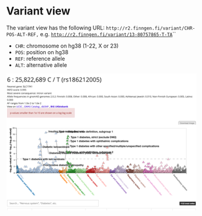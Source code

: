 # Variant view

The variant view has the following URL: `http://r2.finngen.fi/variant/CHR-POS-ALT-REF,` e.g. [`http://r2.finngen.fi/variant/13-80757865-T-TA`](http://results.finngen.fi/variant/13-80757865-T-TA)\`\`

* `CHR`: chromosome on hg38 \(1-22, X or 23\)
* `POS`: position on hg38
* `REF`: reference allele
* `ALT`: alternative allele

![Variant view: displaying on the x-axis all phenotypes and phenotype categories and on the y-axis the p-values.](../.gitbook/assets/screenshot-2019-12-06-at-14.33.29.png)

